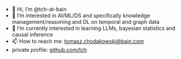 - 👋 Hi, I’m @tch-at-bain
- 👀 I’m interested in AI/ML/DS and specifically knowledge management/reasoning and DL on temporal and graph data
- 🌱 I’m currently interested in learning LLMs, bayesian statistics and causal inference
- 📫 How to reach me: tomasz.chodakowski@bain.com
- private profile: [github.com/tch](github.com/tch)

